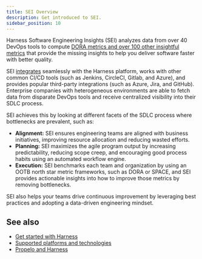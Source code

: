 ```yaml
---
title: SEI Overview
description: Get introduced to SEI.
sidebar_position: 10
---
```


Harness Software Engineering Insights (SEI) analyzes data from over 40 DevOps tools to compute [DORA metrics and over 100 other insightful metrics](/docs/category/metrics-and-insights) that provide the missing insights to help you deliver software faster with better quality.

SEI [integrates](/docs/category/connectors-and-integrations) seamlessly with the Harness platform, works with other common CI/CD tools (such as Jenkins, CircleCI, Gitlab, and Azure), and provides popular third-party integrations (such as Azure, Jira, and GitHub). Enterprise companies with heterogeneous environments are able to fetch data from disparate DevOps tools and receive centralized visibility into their SDLC process.

SEI achieves this by looking at different facets of the SDLC process where bottlenecks are prevalent, such as:

* **Alignment:** SEI ensures engineering teams are aligned with business initiatives, improving resource allocation and reducing wasted efforts.
* **Planning:** SEI maximizes the agile program output by increasing predictability, reducing scope creep, and encouraging good process habits using an automated workflow engine.
* **Execution:** SEI benchmarks each team and organization by using an OOTB north star metric frameworks, such as DORA or SPACE, and SEI provides actionable insights into how to improve those metrics by removing bottlenecks.

SEI also helps your teams drive continuous improvement by leveraging best practices and adopting a data-driven engineering mindset.

## See also

* [Get started with Harness](/docs/getting-started)
* [Supported platforms and technologies](/docs/getting-started/supported-platforms-and-technologies)
* [Propelo and Harness](./propelo-and-harness.md)
